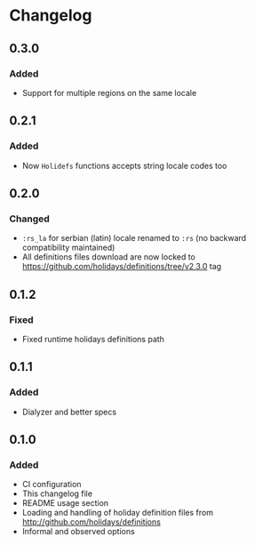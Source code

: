 # Changelog

## 0.3.0

### Added

- Support for multiple regions on the same locale

## 0.2.1

### Added

- Now `Holidefs` functions accepts string locale codes too

## 0.2.0

### Changed

- `:rs_la` for serbian (latin) locale renamed to `:rs` (no backward compatibility maintained)
- All definitions files download are now locked to
https://github.com/holidays/definitions/tree/v2.3.0 tag

## 0.1.2

### Fixed

- Fixed runtime holidays definitions path

## 0.1.1

### Added

- Dialyzer and better specs

## 0.1.0

### Added

- CI configuration
- This changelog file
- README usage section
- Loading and handling of holiday definition files from http://github.com/holidays/definitions
- Informal and observed options

